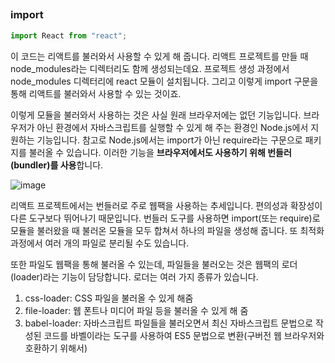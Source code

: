 ##

### import

```javascript
import React from "react";
```

이 코드는 리액트를 불러와서 사용할 수 있게 해 줍니다. 리액트 프로젝트를 만들 때 node_modules라는 디렉터리도 함께 생성되는데요. 프로젝트 생성 과정에서 node_modules 디렉터리에 react 모듈이 설치됩니다. 그리고 이렇게 import 구문을 통해 리액트를 불러와서 사용할 수 있는 것이죠.

이렇게 모듈을 불러와서 사용하는 것은 사실 원래 브라우저에는 없던 기능입니다. 브라우저가 아닌 환경에서 자바스크립트를 실행할 수 있게 해 주는 환경인 Node.js에서 지원하는 기능입니다. 참고로 Node.js에서는 import가 아닌 require라는 구문으로 패키지를 불러올 수 있습니다. 이러한 기능을 **브라우저에서도 사용하기 위해 번들러(bundler)를 사용**합니다.

![image](https://user-images.githubusercontent.com/32887635/199250538-09109aea-c3d5-4a08-8a5e-fa4fcd4ddc8c.png)

리액트 프로젝트에서는 번들러로 주로 웹팩을 사용하는 추세입니다. 편의성과 확장성이 다른 도구보다 뛰어나기 때문입니다. 번들러 도구를 사용하면 import(또는 require)로 모듈을 불러왔을 때 불러온 모듈을 모두 합쳐서 하나의 파일을 생성해 줍니다. 또 최적화 과정에서 여러 개의 파일로 분리될 수도 있습니다.

또한 파일도 웹팩을 통해 불러올 수 있는데, 파일들을 불러오는 것은 웹팩의 로더(loader)라는 기능이 담당합니다. 로더는 여러 가지 종류가 있습니다.

1. css-loader: CSS 파일을 불러올 수 있게 해줌
2. file-loader: 웹 폰트나 미디어 파일 등을 불러올 수 있게 해 줌
3. babel-loader: 자바스크립트 파일들을 불러오면서 최신 자바스크립트 문법으로 작성된 코드를 바벨이라는 도구를 사용하여 ES5 문법으로 변환(구버전 웹 브라우저와 호환하기 위해서)
